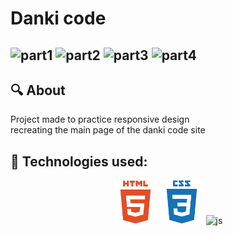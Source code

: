 # Danki code
![part1](https://user-images.githubusercontent.com/87580316/132258965-ef91f17b-74e2-4269-9119-d955dc5ab6df.jpg)
![part2](https://user-images.githubusercontent.com/87580316/132258964-bf22f719-b23c-4965-837c-9a3c4e178139.jpg)
![part3](https://user-images.githubusercontent.com/87580316/132258960-7f03ba6e-2848-471b-b2b5-d439a99c1239.jpg)
![part4](https://user-images.githubusercontent.com/87580316/132363660-7f219e2e-fa5b-40c1-ae26-c477c3b81ac4.jpg)
---

## :mag: About 
Project made to practice responsive design
<br>
recreating the main page of the danki code site

## :rocket: Technologies used:
<p align="center">
<img src="https://github.com/devicons/devicon/blob/master/icons/html5/html5-plain-wordmark.svg" alt="html5"  width="70" height="70"/>
<img src="https://github.com/devicons/devicon/blob/master/icons/css3/css3-plain-wordmark.svg" alt="css3" width="70" height="70"/>
<img src="https://cdn.jsdelivr.net/gh/devicons/devicon/icons/javascript/javascript-original.svg" alt="js" width="70" height="70"/>
